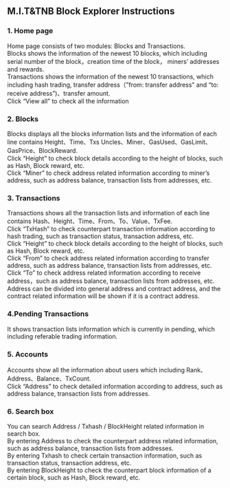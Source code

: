 ## M.I.T&TNB Block Explorer Instructions
### 1. Home page
Home page consists of two modules: Blocks and Transactions.  
Blocks shows the information of the newest 10 blocks, which including serial number of the block，creation time of the block， miners’ addresses and rewards.  
Transactions shows the information of the newest 10 transactions, which including hash trading, transfer address（”from: transfer address” and “to: receive address”)、transfer amount.  
Click “View all” to check all the information
### 2. Blocks
Blocks displays all the blocks information lists and the information of each line contains Height、Time、Txs Uncles、Miner、GasUsed、GasLimit、GasPrice、BlockReward.  
Click “Height” to check block details according to the height of blocks, such as Hash, Block reward, etc.  
Click “Miner” to check address related information according to miner’s address, such as address balance, transaction lists from addresses, etc.
### 3. Transactions
Transactions shows all the transaction lists and information of each line contains Hash、Height、Time、From、To、Value、TxFee.  
Click “TxHash” to check counterpart transaction information according to hash trading, such as transaction status, transaction address, etc.  
Click “Height” to check block details according to the height of blocks, such as Hash, Block reward, etc.  
Click “From” to check address related information according to transfer address, such as address balance, transaction lists from addresses, etc.   
Click “To” to check address related information according to receive address，such as address balance, transaction lists from addresses, etc. Address can be divided into general address and contract address, and the contract related information will be shown if it is a contract address. 
### 4.Pending Transactions
It shows transaction lists information which is currently in pending, which including referable trading information.
### 5. Accounts
Accounts show all the information about users which including Rank、Address、Balance、TxCount.  
Click “Address” to check detailed information according to address, such as address balance, transaction lists from addresses.
### 6. Search box
You can search Address / Txhash / BlockHeight related information in search box.  
By entering Address to check the counterpart address related information, such as address balance, transaction lists from addresses.  
By entering Txhash to check certain transaction information, such as transaction status, transaction address, etc.  
By entering BlockHeight to check the counterpart block information of a certain block, such as Hash, Block reward, etc.  


